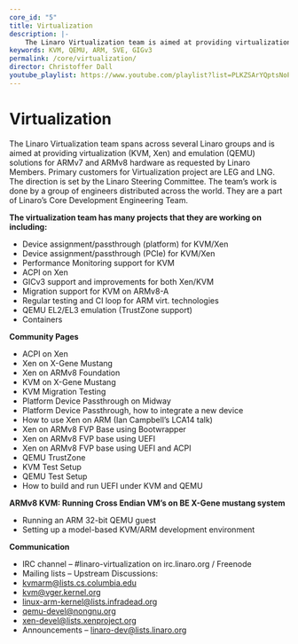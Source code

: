 ```yaml
---
core_id: "5"
title: Virtualization
description: |-
    The Linaro Virtualization team is aimed at providing virtualization (KVM, Xen) and emulation (QEMU) solutions for ARM hardware.
keywords: KVM, QEMU, ARM, SVE, GIGv3
permalink: /core/virtualization/
director: Christoffer Dall
youtube_playlist: https://www.youtube.com/playlist?list=PLKZSArYQptsNoPiBTZxdyLtPPJDMQmztZ
---
```

# Virtualization

The Linaro Virtualization team spans across several Linaro groups and is aimed at providing virtualization (KVM, Xen) and emulation (QEMU) solutions for ARMv7 and ARMv8 hardware as requested by Linaro Members. Primary customers for Virtualization project are LEG and LNG. The direction is set by the Linaro Steering Committee. The team’s work is done by a group of engineers distributed across the world. They are a part of Linaro’s Core Development Engineering Team.

**The virtualization team has many projects that they are working on including:**

- Device assignment/passthrough (platform) for KVM/Xen
- Device assignment/passthrough (PCIe) for KVM/Xen
- Performance Monitoring support for KVM
- ACPI on Xen
- GICv3 support and improvements for both Xen/KVM
- Migration support for KVM on ARMv8-A
- Regular testing and CI loop for ARM virt. technologies
- QEMU EL2/EL3 emulation (TrustZone support)
- Containers

**Community Pages**

- ACPI on Xen
- Xen on X-Gene Mustang
- Xen on ARMv8 Foundation
- KVM on X-Gene Mustang
- KVM Migration Testing
- Platform Device Passthrough on Midway
- Platform Device Passthrough, how to integrate a new device
- How to use Xen on ARM (Ian Campbell’s LCA14 talk)
- Xen on ARMv8 FVP Base using Bootwrapper
- Xen on ARMv8 FVP base using UEFI
- Xen on ARMv8 FVP base using UEFI and ACPI
- QEMU TrustZone
- KVM Test Setup
- QEMU Test Setup
- How to build and run UEFI under KVM and QEMU

**ARMv8 KVM: Running Cross Endian VM’s on BE X-Gene mustang system**

- Running an ARM 32-bit QEMU guest
- Setting up a model-based KVM/ARM development environment

**Communication**

- IRC channel – #linaro-virtualization on irc.linaro.org / Freenode
- Mailing lists – Upstream Discussions:
- kvmarm@lists.cs.columbia.edu
- kvm@vger.kernel.org
- linux-arm-kernel@lists.infradead.org
- qemu-devel@nongnu.org
- xen-devel@lists.xenproject.org
- Announcements – linaro-dev@lists.linaro.org

